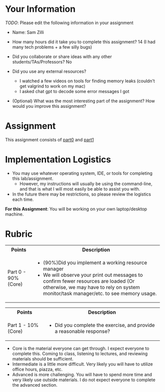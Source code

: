 # Your Information

*TODO*: Please edit the following information in your assignment

* Name: Sam Zilli
* How many hours did it take you to complete this assignment? 14 (I had many tech problems + a few silly bugs)
* Did you collaborate or share ideas with any other students/TAs/Professors?  No
* Did you use any external resources? 
  * I watched a few videos on tools for finding memory leaks (couldn't get valgrind to work on my mac)
  * I asked chat gpt to decode some error messages I got
    
* (Optional) What was the most interesting part of the assignment? How would you improve this assignment?

# Assignment

This assignment consists of [part0](./part0) and [part1](./part1)

# Implementation Logistics

- You may use whatever operating system, IDE, or tools for completing this lab/assignment.
	- However, my instructions will usually be using the command-line, and that is what I will most easily be able to assist you with.
- In the future there may be restrictions, so please review the logistics each time.

**For this Assignment**: You will be working on your own laptop/desktop machine.

# Rubric

<table>
  <tbody>
    <tr>
      <th>Points</th>
      <th align="center">Description</th>
    </tr>
    <tr>
      <td>Part 0 - 90% (Core)</td>
      <td align="left"><ul><li>(90%)Did you implement a working resource manager</li><li>We will observe your print out messages to confirm fewer resources are loaded (Or otherwise, we may have to rely on system monitor/task manager/etc. to see memory usage.</li></ul></td>
    </tr>
    <tr>
  </tbody>
</table>

<table>
  <tbody>
    <tr>
      <th>Points</th>
      <th align="center">Description</th>
    </tr>
    <tr>
      <td>Part 1 - 10% (Core)</td>
      <td align="left"><ul><li>Did you complete the exercise, and provide a reasonable response?</li></ul></td>
    </tr>
    <tr>
  </tbody>
</table>



* Core is the material everyone can get through. I expect everyone to complete this. Coming to class, listening to lectures, and reviewing materials should be sufficient.
* Intermediate is a little more difficult. Very likely you will have to utilize office hours, piazza, etc.
* Advanced is more challenging. You will have to spend more time and very likely use outside materials. I do not expect everyone to complete the advanced section.

